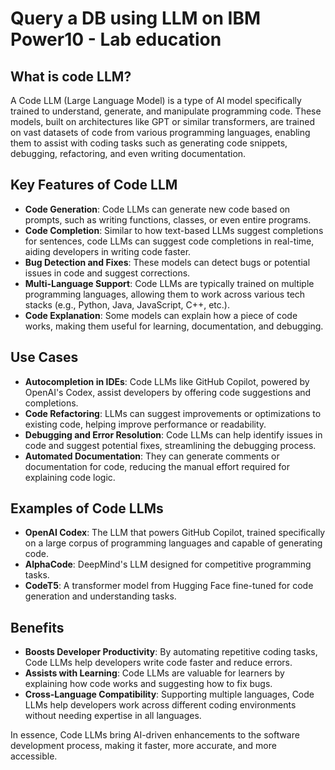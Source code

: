 # Query a DB using LLM on IBM Power10 - Lab education

## What is code LLM?

A Code LLM (Large Language Model) is a type of AI model specifically trained to understand, generate, and manipulate programming code.
These models, built on architectures like GPT or similar transformers, are trained on vast datasets of code from various programming languages, enabling them to assist with coding tasks such as generating code snippets, debugging, refactoring, and even writing documentation.

## Key Features of Code LLM

  - **Code Generation**: Code LLMs can generate new code based on prompts, such as writing functions, classes, or even entire programs.
  - **Code Completion**: Similar to how text-based LLMs suggest completions for sentences, code LLMs can suggest code completions in real-time, aiding developers in writing code faster.
  - **Bug Detection and Fixes**: These models can detect bugs or potential issues in code and suggest corrections.
  - **Multi-Language Support**: Code LLMs are typically trained on multiple programming languages, allowing them to work across various tech stacks (e.g., Python, Java, JavaScript, C++, etc.).
  - **Code Explanation**: Some models can explain how a piece of code works, making them useful for learning, documentation, and debugging.

## Use Cases

  - **Autocompletion in IDEs**: Code LLMs like GitHub Copilot, powered by OpenAI's Codex, assist developers by offering code suggestions and completions.
  - **Code Refactoring**: LLMs can suggest improvements or optimizations to existing code, helping improve performance or readability.
  - **Debugging and Error Resolution**: Code LLMs can help identify issues in code and suggest potential fixes, streamlining the debugging process.
  - **Automated Documentation**: They can generate comments or documentation for code, reducing the manual effort required for explaining code logic.

## Examples of Code LLMs
  - **OpenAI Codex**: The LLM that powers GitHub Copilot, trained specifically on a large corpus of programming languages and capable of generating code.
  - **AlphaCode**: DeepMind's LLM designed for competitive programming tasks.
  - **CodeT5**: A transformer model from Hugging Face fine-tuned for code generation and understanding tasks.
    
## Benefits
  - **Boosts Developer Productivity**: By automating repetitive coding tasks, Code LLMs help developers write code faster and reduce errors.
  - **Assists with Learning**: Code LLMs are valuable for learners by explaining how code works and suggesting how to fix bugs.
  - **Cross-Language Compatibility**: Supporting multiple languages, Code LLMs help developers work across different coding environments without needing expertise in all languages.
    
In essence, Code LLMs bring AI-driven enhancements to the software development process, making it faster, more accurate, and more accessible.
